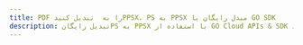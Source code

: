 ---title: PDF را به  تبدیل کنیدPPSX، PS به PPSX مبدل رایگان یا GO SDKdescription: تبدیل رایگانPS به PPSX با استفاده از GO Cloud APIs & SDK همچنین اسناد PDF را در Cloud ایجاد، ویرایش و رندر کنید.---